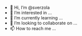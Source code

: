- 👋 Hi, I’m @sverzola
- 👀 I’m interested in ...
- 🌱 I’m currently learning ...
- 💞️ I’m looking to collaborate on ...
- 📫 How to reach me ...

<!---
sverzola/sverzola is a ✨ special ✨ repository because its `README.md` (this file) appears on your GitHub profile.
You can click the Preview link to take a look at your changes.
--->
